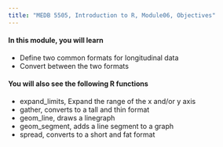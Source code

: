 ```yaml
---
title: "MEDB 5505, Introduction to R, Module06, Objectives"
---
```


#### In this module, you will learn

+ Define two common formats for longitudinal data
+ Convert between the two formats

#### You will also see the following R functions

+ expand_limits, Expand the range of the x and/or y axis
+ gather, converts to a tall and thin format
+ geom_line, draws a linegraph
+ geom_segment, adds a line segment to a graph
+ spread, converts to a short and fat format

